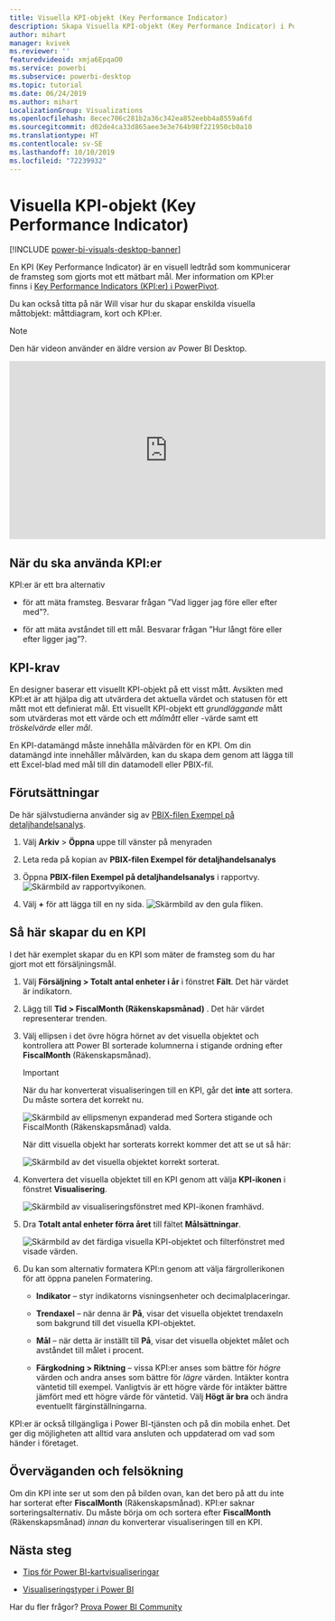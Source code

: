 ```yaml
---
title: Visuella KPI-objekt (Key Performance Indicator)
description: Skapa Visuella KPI-objekt (Key Performance Indicator) i Power BI
author: mihart
manager: kvivek
ms.reviewer: ''
featuredvideoid: xmja6EpqaO0
ms.service: powerbi
ms.subservice: powerbi-desktop
ms.topic: tutorial
ms.date: 06/24/2019
ms.author: mihart
LocalizationGroup: Visualizations
ms.openlocfilehash: 8ecec706c281b2a36c342ea852eebb4a8559a6fd
ms.sourcegitcommit: d02de4ca33d865aee3e3e764b98f221950cb0a10
ms.translationtype: HT
ms.contentlocale: sv-SE
ms.lasthandoff: 10/10/2019
ms.locfileid: "72239932"
---
```

# <a name="key-performance-indicator-kpi-visuals"></a>Visuella KPI-objekt (Key Performance Indicator)

[!INCLUDE [power-bi-visuals-desktop-banner](../includes/power-bi-visuals-desktop-banner.md)]

En KPI (Key Performance Indicator) är en visuell ledtråd som kommunicerar de framsteg som gjorts mot ett mätbart mål. Mer information om KPI:er finns i [Key Performance Indicators (KPI:er) i PowerPivot](/previous-versions/sql/sql-server-2012/hh272050(v=sql.110)).

Du kan också titta på när Will visar hur du skapar enskilda visuella måttobjekt: måttdiagram, kort och KPI:er.
   > [!NOTE]
   > Den här videon använder en äldre version av Power BI Desktop.
   > 
   > 
<iframe width="560" height="315" src="https://www.youtube.com/embed/xmja6EpqaO0?list=PL1N57mwBHtN0JFoKSR0n-tBkUJHeMP2cP" frameborder="0" allowfullscreen></iframe>

## <a name="when-to-use-a-kpi"></a>När du ska använda KPI:er

KPI:er är ett bra alternativ

* för att mäta framsteg. Besvarar frågan ”Vad ligger jag före eller efter med”?.

* för att mäta avståndet till ett mål. Besvarar frågan ”Hur långt före eller efter ligger jag”?.

## <a name="kpi-requirements"></a>KPI-krav

En designer baserar ett visuellt KPI-objekt på ett visst mått. Avsikten med KPI:et är att hjälpa dig att utvärdera det aktuella värdet och statusen för ett mått mot ett definierat mål. Ett visuellt KPI-objekt ett *grundläggande* mått som utvärderas mot ett värde och ett *målmått* eller -värde samt ett *tröskelvärde* eller *mål*.

En KPI-datamängd måste innehålla målvärden för en KPI. Om din datamängd inte innehåller målvärden, kan du skapa dem genom att lägga till ett Excel-blad med mål till din datamodell eller PBIX-fil.

## <a name="prerequisites"></a>Förutsättningar

De här självstudierna använder sig av [PBIX-filen Exempel på detaljhandelsanalys](http://download.microsoft.com/download/9/6/D/96DDC2FF-2568-491D-AAFA-AFDD6F763AE3/Retail%20Analysis%20Sample%20PBIX.pbix).

1. Välj **Arkiv** > **Öppna** uppe till vänster på menyraden

1. Leta reda på kopian av **PBIX-filen Exempel för detaljhandelsanalys**

1. Öppna **PBIX-filen Exempel på detaljhandelsanalys** i rapportvy. ![Skärmbild av rapportvyikonen.](media/power-bi-visualization-kpi/power-bi-report-view.png)

1. Välj **+** för att lägga till en ny sida. ![Skärmbild av den gula fliken.](media/power-bi-visualization-kpi/power-bi-yellow-tab.png)

## <a name="how-to-create-a-kpi"></a>Så här skapar du en KPI

I det här exemplet skapar du en KPI som mäter de framsteg som du har gjort mot ett försäljningsmål.

1. Välj **Försäljning > Totalt antal enheter i år** i fönstret **Fält**.  Det här värdet är indikatorn.

1. Lägg till **Tid > FiscalMonth (Räkenskapsmånad)** .  Det här värdet representerar trenden.

1. Välj ellipsen i det övre högra hörnet av det visuella objektet och kontrollera att Power BI sorterade kolumnerna i stigande ordning efter **FiscalMonth** (Räkenskapsmånad).

    > [!IMPORTANT]
    > När du har konverterat visualiseringen till en KPI, går det **inte** att sortera. Du måste sortera det korrekt nu.

    ![Skärmbild av ellipsmenyn expanderad med Sortera stigande och FiscalMonth (Räkenskapsmånad) valda.](media/power-bi-visualization-kpi/power-bi-ascending-by-fiscal-month.png)

    När ditt visuella objekt har sorterats korrekt kommer det att se ut så här:

    ![Skärmbild av det visuella objektet korrekt sorterat.](media/power-bi-visualization-kpi/power-bi-chart.png)

1. Konvertera det visuella objektet till en KPI genom att välja **KPI-ikonen** i fönstret **Visualisering**.

    ![Skärmbild av visualiseringsfönstret med KPI-ikonen framhävd.](media/power-bi-visualization-kpi/power-bi-kpi-template.png)

1. Dra **Totalt antal enheter förra året** till fältet **Målsättningar**.

    ![Skärmbild av det färdiga visuella KPI-objektet och filterfönstret med visade värden.](media/power-bi-visualization-kpi/power-bi-kpi-done.png)

1. Du kan som alternativ formatera KPI:n genom att välja färgrollerikonen för att öppna panelen Formatering.

    * **Indikator** – styr indikatorns visningsenheter och decimalplaceringar.

    * **Trendaxel** – när denna är **På**, visar det visuella objektet trendaxeln som bakgrund till det visuella KPI-objektet.  

    * **Mål** – när detta är inställt till **På**, visar det visuella objektet målet och avståndet till målet i procent.

    * **Färgkodning > Riktning** – vissa KPI:er anses som bättre för *högre* värden och andra anses som bättre för *lägre* värden. Intäkter kontra väntetid till exempel. Vanligtvis är ett högre värde för intäkter bättre jämfört med ett högre värde för väntetid. Välj **Högt är bra** och ändra eventuellt färginställningarna.

KPI:er är också tillgängliga i Power BI-tjänsten och på din mobila enhet. Det ger dig möjligheten att alltid vara ansluten och uppdaterad om vad som händer i företaget.

## <a name="considerations-and-troubleshooting"></a>Överväganden och felsökning

Om din KPI inte ser ut som den på bilden ovan, kan det bero på att du inte har sorterat efter **FiscalMonth** (Räkenskapsmånad). KPI:er saknar sorteringsalternativ. Du måste börja om och sortera efter **FiscalMonth** (Räkenskapsmånad) *innan* du konverterar visualiseringen till en KPI.

## <a name="next-steps"></a>Nästa steg

* [Tips för Power BI-kartvisualiseringar](power-bi-map-tips-and-tricks.md)

* [Visualiseringstyper i Power BI](power-bi-visualization-types-for-reports-and-q-and-a.md)

Har du fler frågor? [Prova Power BI Community](http://community.powerbi.com/)
